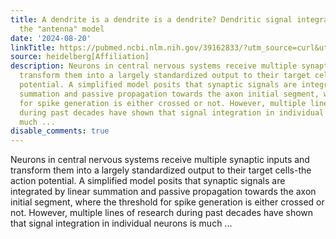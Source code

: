 ```yaml
---
title: A dendrite is a dendrite is a dendrite? Dendritic signal integration beyond
  the "antenna" model
date: '2024-08-20'
linkTitle: https://pubmed.ncbi.nlm.nih.gov/39162833/?utm_source=curl&utm_medium=rss&utm_campaign=pubmed-2&utm_content=1FakS-2QOkCT8HsMOQP1bCRQ4YzyumYOmxmF0moLsQ3dFB1E9V&fc=20220326224207&ff=20240820182437&v=2.18.0.post9+e462414
source: heidelberg[Affiliation]
description: Neurons in central nervous systems receive multiple synaptic inputs and
  transform them into a largely standardized output to their target cells-the action
  potential. A simplified model posits that synaptic signals are integrated by linear
  summation and passive propagation towards the axon initial segment, where the threshold
  for spike generation is either crossed or not. However, multiple lines of research
  during past decades have shown that signal integration in individual neurons is
  much ...
disable_comments: true
---
```

Neurons in central nervous systems receive multiple synaptic inputs and transform them into a largely standardized output to their target cells-the action potential. A simplified model posits that synaptic signals are integrated by linear summation and passive propagation towards the axon initial segment, where the threshold for spike generation is either crossed or not. However, multiple lines of research during past decades have shown that signal integration in individual neurons is much ...
